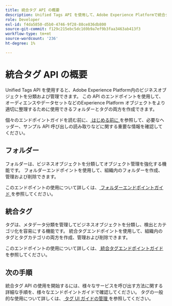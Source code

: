 ```yaml
---
title: 統合タグ API の概要
description: Unified Tags API を使用して、Adobe Experience Platformで統合タグとフォルダーを管理する方法について説明します。
role: Developer
exl-id: f4da5850-d5b0-4746-9f28-88ce836db800
source-git-commit: f129c215ebc5dc169b9a7ef9b3faa3463ab413f3
workflow-type: tm+mt
source-wordcount: '236'
ht-degree: 1%

---
```


# 統合タグ API の概要

Unified Tags API を使用すると、Adobe Experience Platform内のビジネスオブジェクトを分類および管理できます。 この API のエンドポイントを使用して、オーディエンスやデータセットなどのExperience Platform オブジェクトをより適切に整理するために使用できるフォルダーとタグの両方を作成できます。

個々のエンドポイントガイドを読む前に、[ はじめる前に ](./getting-started.md) を参照して、必要なヘッダー、サンプル API 呼び出しの読み取りなどに関する重要な情報を確認してください。

## フォルダー

フォルダーは、ビジネスオブジェクトを分類してオブジェクト管理を強化する機能です。 フォルダーエンドポイントを使用して、組織内のフォルダーを作成、管理および削除できます。

このエンドポイントの使用について詳しくは、[ フォルダーエンドポイントガイド ](./folders.md) を参照してください。

## 統合タグ

タグは、メタデータ分類を管理してビジネスオブジェクトを分類し、検出とカテゴリ化を容易にする機能です。 統合タグエンドポイントを使用して、組織内のタグとタグカテゴリの両方を作成、管理および削除できます。

このエンドポイントの使用について詳しくは、[ 統合タグエンドポイントガイド ](./tags.md) を参照してください。

## 次の手順

統合タグ API の使用を開始するには、様々なサービスを呼び出す方法に関する詳細な手順を、様々なエンドポイントガイドで確認してください。 タグの一般的な使用について詳しくは、[ タグ UI ガイドの管理 ](../ui/managing-tags.md) を参照してください。
